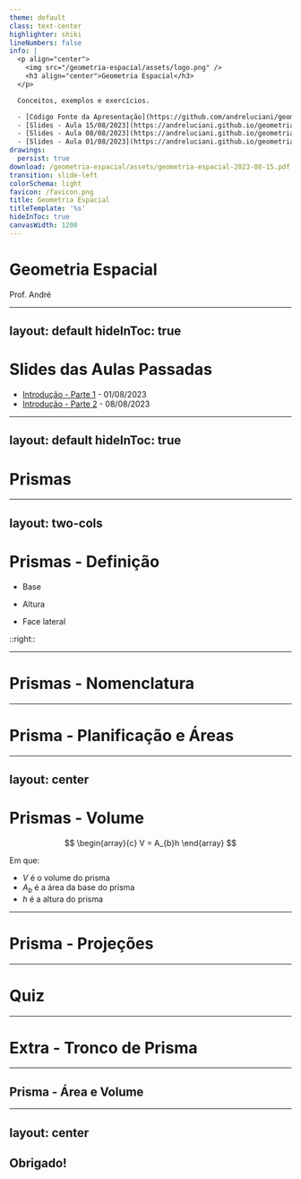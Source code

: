 ```yaml
---
theme: default
class: text-center
highlighter: shiki
lineNumbers: false
info: |
  <p align="center">
    <img src="/geometria-espacial/assets/logo.png" />
    <h3 align="center">Geometria Espacial</h3>
  </p>

  Conceitos, exemplos e exercícios.

  - [Código Fonte da Apresentação](https://github.com/andreluciani/geometria-espacial)
  - [Slides - Aula 15/08/2023](https://andreluciani.github.io/geometria-espacial/assets/geometria-espacial-2023-08-15.pdf)
  - [Slides - Aula 08/08/2023](https://andreluciani.github.io/geometria-espacial/assets/geometria-espacial-2023-08-08.pdf)
  - [Slides - Aula 01/08/2023](https://andreluciani.github.io/geometria-espacial/assets/geometria-espacial-2023-08-01.pdf)
drawings:
  persist: true
download: /geometria-espacial/assets/geometria-espacial-2023-08-15.pdf
transition: slide-left
colorSchema: light
favicon: /favicon.png
title: Geometria Espacial
titleTemplate: '%s'
hideInToc: true
canvasWidth: 1200
---
```


<DrauuConfig/>
<Logo />

# Geometria Espacial

Prof. André

<div class="abs-br m-6 flex gap-2">
  <a href="https://github.com/andreluciani/geometria-espacial" target="_blank" alt="Código Fonte (GitHub)"
    class="text-xl slidev-icon-btn opacity-50 !border-none !hover:text-white">
    <carbon-logo-github />
  </a>
  <a href="https://andreluciani.github.io/geometria-espacial/" target="_blank" alt="GitHub"
    class="text-xl slidev-icon-btn opacity-50 !border-none !hover:text-white">
    <octicon-link-16 />
  </a>
  <a href="https://andreluciani.github.io/geometria-espacial/assets/geometria-espacial-2023-08-15.pdf" target="_blank" alt="PDF"
    class="text-xl slidev-icon-btn opacity-50 !border-none !hover:text-white">
    <fa6-solid:file-pdf />
  </a>
</div>

---
layout: default
hideInToc: true
---

# Slides das Aulas Passadas

- [Introdução - Parte 1](/geometria-espacial/introducao-pt1) - 01/08/2023
- [Introdução - Parte 2](/geometria-espacial/introducao-pt2) - 08/08/2023

---
layout: default
hideInToc: true
---

# Prismas

<Toc maxDepth="1"></Toc>

---
layout: two-cols
---

# Prismas - Definição

<v-clicks>

- Base

- Altura

- Face lateral

</v-clicks>

::right::

<!-- Adicionar exemplo de prisma -->
<Solids />

---

# Prismas - Nomenclatura

<!-- Adicionar definições: reto/oblíquo, regular, reto-retângulo, cubo -->
<PlatonicSolids />

---

# Prisma - Planificação e Áreas

<!-- Adicionar planificação e área interativa -->
<ProjectionsInteractive />


---
layout: center
---

# Prismas - Volume

$$
\begin{array}{c}
V = A_{b}h
\end{array}
$$

Em que:

- $V$ é o volume do prisma
- $A_{b}$ é a área da base do prisma
- $h$ é a altura do prisma

---

# Prisma - Projeções

<!-- Adicionar projeções de prismas -->
<ProjectionsInteractive />

---

# Quiz

<Quiz questionsNumber=2 />

---

# Extra - Tronco de Prisma

<!-- Adicionar exemplo de tronco de prisma -->
<ProjectionsInteractive />
<!-- Cálculo de área ok, volume média aritimética das arestas -->

---

## Prisma - Área e Volume

<!-- Adicionar área e volume interativos -->
<ProjectionsInteractive />

---
layout: center
---

## Obrigado!